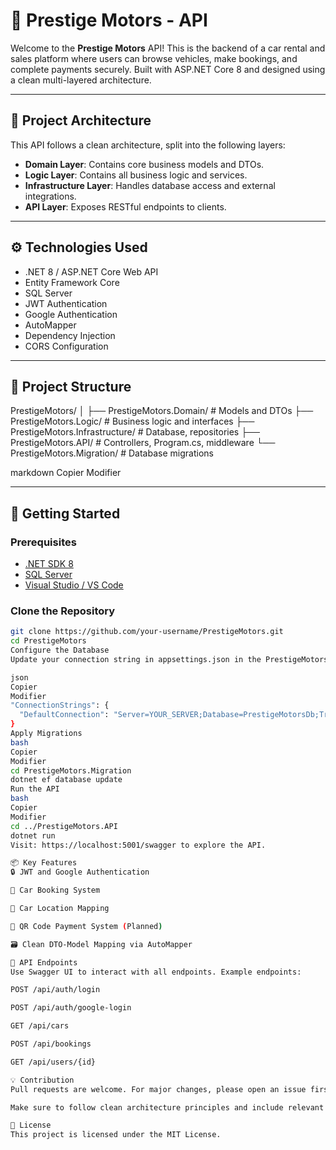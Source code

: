 # 🚗 Prestige Motors - API

Welcome to the **Prestige Motors** API! This is the backend of a car rental and sales platform where users can browse vehicles, make bookings, and complete payments securely. Built with ASP.NET Core 8 and designed using a clean multi-layered architecture.

---

## 🧱 Project Architecture

This API follows a clean architecture, split into the following layers:

- **Domain Layer**: Contains core business models and DTOs.
- **Logic Layer**: Contains all business logic and services.
- **Infrastructure Layer**: Handles database access and external integrations.
- **API Layer**: Exposes RESTful endpoints to clients.

---

## ⚙️ Technologies Used

- .NET 8 / ASP.NET Core Web API
- Entity Framework Core
- SQL Server
- JWT Authentication
- Google Authentication
- AutoMapper
- Dependency Injection
- CORS Configuration

---

## 📁 Project Structure

PrestigeMotors/ │ ├── PrestigeMotors.Domain/ # Models and DTOs ├── PrestigeMotors.Logic/ # Business logic and interfaces ├── PrestigeMotors.Infrastructure/ # Database, repositories ├── PrestigeMotors.API/ # Controllers, Program.cs, middleware └── PrestigeMotors.Migration/ # Database migrations

markdown
Copier
Modifier

---

## 🚀 Getting Started

### Prerequisites

- [.NET SDK 8](https://dotnet.microsoft.com/download)
- [SQL Server](https://www.microsoft.com/en-us/sql-server/)
- [Visual Studio / VS Code](https://visualstudio.microsoft.com/)

### Clone the Repository

```bash
git clone https://github.com/your-username/PrestigeMotors.git
cd PrestigeMotors
Configure the Database
Update your connection string in appsettings.json in the PrestigeMotors.API project:

json
Copier
Modifier
"ConnectionStrings": {
  "DefaultConnection": "Server=YOUR_SERVER;Database=PrestigeMotorsDb;Trusted_Connection=True;"
}
Apply Migrations
bash
Copier
Modifier
cd PrestigeMotors.Migration
dotnet ef database update
Run the API
bash
Copier
Modifier
cd ../PrestigeMotors.API
dotnet run
Visit: https://localhost:5001/swagger to explore the API.

📦 Key Features
🔒 JWT and Google Authentication

📅 Car Booking System

📍 Car Location Mapping

🧾 QR Code Payment System (Planned)

🗃️ Clean DTO-Model Mapping via AutoMapper

🧪 API Endpoints
Use Swagger UI to interact with all endpoints. Example endpoints:

POST /api/auth/login

POST /api/auth/google-login

GET /api/cars

POST /api/bookings

GET /api/users/{id}

💡 Contribution
Pull requests are welcome. For major changes, please open an issue first to discuss what you would like to change.

Make sure to follow clean architecture principles and include relevant unit/integration tests.

📃 License
This project is licensed under the MIT License.

